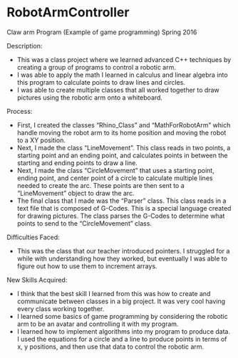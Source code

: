 # RobotArmController

Claw arm Program (Example of game programming) Spring 2016

Description:
- This was a class project where we learned advanced C++ techniques by creating a group of programs to control a robotic arm.
- I was able to apply the math I learned in calculus and linear algebra into this program to calculate points to draw lines and circles.
- I was able to create multiple classes that all worked together to draw pictures using the robotic arm onto a whiteboard.

Process: 
- First, I created the classes “Rhino_Class” and “MathForRobotArm” which handle moving the robot arm to its home position and moving the robot to a XY position.
- Next, I made the class “LineMovement”. This class reads in two points, a starting point and an ending point, and calculates points in between the starting and ending points to draw a line.
- Next, I made the class “CircleMovement” that uses a starting point, ending point, and center point of a circle to calculate multiple lines needed to create the arc. These points are then sent to a “LineMovement” object to draw the arc.
- The final class that I made was the “Parser” class. This class reads in a text file that is composed of G-Codes. This is a special language created for drawing pictures. The class parses the G-Codes to determine what points to send to the “CircleMovement” class.

Difficulties Faced:
- This was the class that our teacher introduced pointers. I struggled for a while with understanding how they worked, but eventually I was able to figure out how to use them to increment arrays.

New Skills Acquired:
- I think that the best skill I learned from this was how to create and communicate between classes in a big project. It was very cool having every class working together.
- I learned some basics of game programming by considering the robotic arm to be an avatar and controlling it with my program. 
- I learned how to implement algorithms into my program to produce data. I used the equations for a circle and a line to produce points in terms of x, y positions, and then use that data to control the robotic arm.
